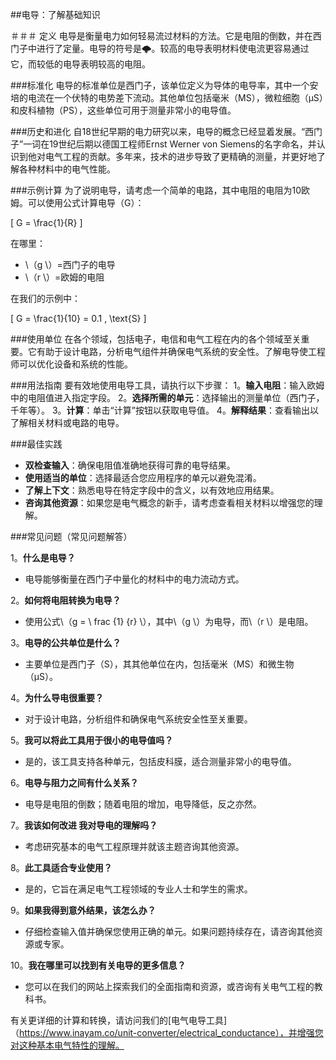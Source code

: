 ##电导：了解基础知识

＃＃＃ 定义
电导是衡量电力如何轻易流过材料的方法。它是电阻的倒数，并在西门子中进行了定量。电导的符号是🌩️。较高的电导表明材料使电流更容易通过它，而较低的电导表明较高的电阻。

###标准化
电导的标准单位是西门子，该单位定义为导体的电导率，其中一个安培的电流在一个伏特的电势差下流动。其他单位包括毫米（MS），微粒细胞（µS）和皮科植物（PS），这些单位可用于测量非常小的电导值。

###历史和进化
自18世纪早期的电力研究以来，电导的概念已经显着发展。“西门子”一词在19世纪后期以德国工程师Ernst Werner von Siemens的名字命名，并认识到他对电气工程的贡献。多年来，技术的进步导致了更精确的测量，并更好地了解各种材料中的电气性能。

###示例计算
为了说明电导，请考虑一个简单的电路，其中电阻的电阻为10欧姆。可以使用公式计算电导（G）：

\[ G = \frac{1}{R} \]

在哪里：
-  \（g \）=西门子的电导
-  \（r \）=欧姆的电阻

在我们的示例中：

\[ G = \frac{1}{10} = 0.1 \, \text{S} \]

###使用单位
在各个领域，包括电子，电信和电气工程在内的各个领域至关重要。它有助于设计电路，分析电气组件并确保电气系统的安全性。了解电导使工程师可以优化设备和系统的性能。

###用法指南
要有效地使用电导工具，请执行以下步骤：
1。**输入电阻**：输入欧姆中的电阻值进入指定字段。
2。**选择所需的单元**：选择输出的测量单位（西门子，千年等）。
3。**计算**：单击“计算”按钮以获取电导值。
4。**解释结果**：查看输出以了解相关材料或电路的电导。

###最佳实践
-  **双检查输入**：确保电阻值准确地获得可靠的电导结果。
-  **使用适当的单位**：选择最适合您应用程序的单元以避免混淆。
-  **了解上下文**：熟悉电导在特定字段中的含义，以有效地应用结果。
-  **咨询其他资源**：如果您是电气概念的新手，请考虑查看相关材料以增强您的理解。

###常见问题（常见问题解答）

1。**什么是电导？**
- 电导能够衡量在西门子中量化的材料中的电力流动方式。

2。**如何将电阻转换为电导？**
- 使用公式\（g = \ frac {1} {r} \），其中\（g \）为电导，而\（r \）是电阻。

3。**电导的公共单位是什么？**
- 主要单位是西门子（S），其其他单位在内，包括毫米（MS）和微生物（µS）。

4。**为什么导电很重要？**
- 对于设计电路，分析组件和确保电气系统安全性至关重要。

5。**我可以将此工具用于很小的电导值吗？**
- 是的，该工具支持各种单元，包括皮科膜，适合测量非常小的电导值。

6。**电导与阻力之间有什么关系？**
- 电导是电阻的倒数；随着电阻的增加，电导降低，反之亦然。

7。**我该如何改进 我对导电的理解吗？**
- 考虑研究基本的电气工程原理并就该主题咨询其他资源。

8。**此工具适合专业使用？**
- 是的，它旨在满足电气工程领域的专业人士和学生的需求。

9。**如果我得到意外结果，该怎么办？**
- 仔细检查输入值并确保您使用正确的单元。如果问题持续存在，请咨询其他资源或专家。

10。**我在哪里可以找到有关电导的更多信息？**
- 您可以在我们的网站上探索我们的全面指南和资源，或咨询有关电气工程的教科书。

有关更详细的计算和转换，请访问我们的[电气电导工具]（https://www.inayam.co/unit-converter/electrical_conductance），并增强您对这种基本电气特性的理解。